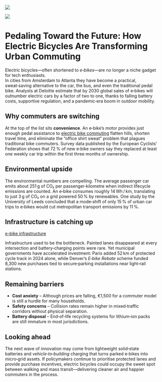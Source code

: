 ![](https://upload.wikimedia.org/wikipedia/commons/5/55/Electric_bike_for_commuting.jpg)

![](https://upload.wikimedia.org/wikipedia/commons/4/42/Protected_bike_lane_on_Lower_Water_Street_in_Halifax_2021_4.jpg)

# Pedaling Toward the Future: How Electric Bicycles Are Transforming Urban Commuting

Electric bicycles—often shortened to *e‑bikes*—are no longer a niche gadget for tech enthusiasts.  
In cities from Amsterdam to Atlanta they have become a practical, sweat‑saving alternative to the car,
the bus, and even the traditional pedal bike. Analysts at Deloitte estimate that by 2030 global sales of
e‑bikes will outnumber electric cars by a factor of two to one, thanks to falling battery costs,
supportive regulation, and a pandemic‑era boom in outdoor mobility.

## Why commuters are switching

At the top of the list sits **convenience**. An e‑bike’s motor provides just enough pedal assistance to
[electric bike commuting](https://www.transportation.gov/e-bikes-guide)
flatten hills, shorten travel time, and eliminate the “office shirt sweat” problem that plagues
traditional bike commuters. Survey data published by the European Cyclists’ Federation shows that
72 % of new e‑bike owners say they replaced at least one weekly car trip within the first three months
of ownership.

## Environmental upside

The environmental numbers are compelling. The average passenger car emits about 251 g of CO₂ per
passenger‑kilometre when indirect lifecycle emissions are counted. An e‑bike consumes roughly
14 Wh / km, translating to just 3 g of CO₂ on a grid powered 50 % by renewables. One study by the
University of Leeds concluded that a mode‑shift of only 15 % of urban car trips to e‑bikes
would cut metropolitan transport emissions by 11 %.

## Infrastructure is catching up
[e-bike infrastructure](https://itdp.org/wp-content/uploads/2024/03/E-Bikes_Charging-Toward-Compact-Cycle-Cities_FINAL.pdf)

Infrastructure used to be the bottleneck. Painted lanes disappeared at every intersection and
battery‑charging points were rare. Yet municipal governments have accelerated investment: Paris
added 52 km of protected cycle track in 2024 alone, while Denver’s *E‑bike Rebate* scheme
funded 8,300 new purchases tied to secure‑parking installations near light‑rail stations.

## Remaining barriers

* **Cost anxiety** – Although prices are falling, €1,500 for a commuter model is still a hurdle for
  many households.  
* **Safety concerns** – Collision rates remain higher in mixed‑traffic corridors without physical
  separation.  
* **Battery disposal** – End‑of‑life recycling systems for lithium‑ion packs are still immature in
  most jurisdictions.

## Looking ahead

The next wave of innovation may come from lightweight solid‑state batteries and
*vehicle‑to‑building* charging that turns parked e‑bikes into micro‑grid assets. If policymakers
continue to prioritise protected lanes and provide purchase incentives, electric bicycles could occupy
the sweet spot between walking and mass transit—delivering cleaner air and happier commuters in the
process.
